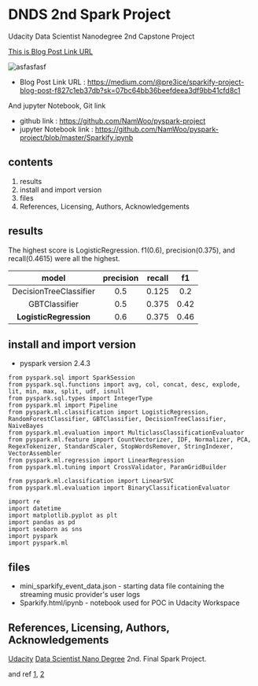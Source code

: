 # DNDS 2nd Spark Project

Udacity Data Scientist Nanodegree 2nd Capstone Project

[This is Blog Post Link URL](https://medium.com/@pre3ice/sparkify-project-blog-post-f827c1eb37db?sk=07bc64bb36beefdeea3df9bb41cfd8c1)

![asfasfasf](https://user-images.githubusercontent.com/8021479/85218422-1df19900-b3d5-11ea-8ddd-8bccd004d298.PNG)

* Blog Post Link URL : https://medium.com/@pre3ice/sparkify-project-blog-post-f827c1eb37db?sk=07bc64bb36beefdeea3df9bb41cfd8c1

And jupyter Notebook, Git link 
* github link : https://github.com/NamWoo/pyspark-project
* jupyter Notebook link : https://github.com/NamWoo/pyspark-project/blob/master/Sparkify.ipynb


## contents
1. results
2. install and import version
3. files
4. References, Licensing, Authors, Acknowledgements


## results

The highest score is LogisticRegression. f1(0.6), precision(0.375), and recall(0.4615) were all the highest.


|model|precision|recall|f1|
|:---:|:---:|:---:|:---:|
|DecisionTreeClassifier|0.5|0.125|0.2|
|GBTClassifier|0.5|0.375|0.42|
|**LogisticRegression**|0.6|0.375|0.46


## install and import version

* pyspark version 2.4.3

```
from pyspark.sql import SparkSession
from pyspark.sql.functions import avg, col, concat, desc, explode, lit, min, max, split, udf, isnull
from pyspark.sql.types import IntegerType
from pyspark.ml import Pipeline
from pyspark.ml.classification import LogisticRegression, RandomForestClassifier, GBTClassifier, DecisionTreeClassifier, NaiveBayes
from pyspark.ml.evaluation import MulticlassClassificationEvaluator
from pyspark.ml.feature import CountVectorizer, IDF, Normalizer, PCA, RegexTokenizer, StandardScaler, StopWordsRemover, StringIndexer, VectorAssembler
from pyspark.ml.regression import LinearRegression
from pyspark.ml.tuning import CrossValidator, ParamGridBuilder

from pyspark.ml.classification import LinearSVC
from pyspark.ml.evaluation import BinaryClassificationEvaluator

import re
import datetime
import matplotlib.pyplot as plt
import pandas as pd
import seaborn as sns
import pyspark
import pyspark.ml
```




## files

* mini_sparkify_event_data.json - starting data file containing the streaming music provider's user logs
* Sparkify.html/ipynb - notebook used for POC in Udacity Workspace







## References, Licensing, Authors, Acknowledgements


[Udacity](https://www.udacity.com/) [Data Scientist Nano Degree](https://www.udacity.com/course/data-scientist-nanodegree--nd025) 2nd. Final Spark Project.

and ref [1](https://github.com/udacity), [2](https://www.slideshare.net/ssuser760eb4/pyspark-ch-06-ml)